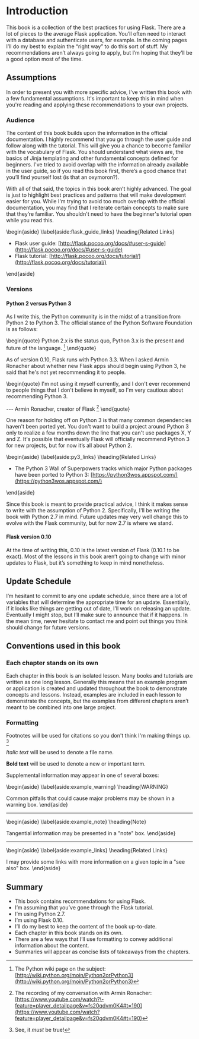 # Introduction

This book is a collection of the best practices for using Flask. There are a lot of pieces to the average Flask application. You’ll often need to interact with a database and authenticate users, for example. In the coming pages I’ll do my best to explain the “right way” to do this sort of stuff. My recommendations aren’t always going to apply, but I’m hoping that they’ll be a good option most of the time.

## Assumptions

In order to present you with more specific advice, I've written this book with a few fundamental assumptions. It's important to keep this in mind when you're reading and applying these recommendations to your own projects.

### Audience

The content of this book builds upon the information in the official documentation. I highly recommend that you go through the user guide and follow along with the tutorial. This will give you a chance to become familiar with the vocabulary of Flask. You should understand what views are, the basics of Jinja templating and other fundamental concepts defined for beginners. I've tried to avoid overlap with the information already available in the user guide, so if you read this book first, there’s a good chance that you’ll find yourself lost (is that an oxymoron?).

With all of that said, the topics in this book aren’t highly advanced. The goal is just to highlight best practices and patterns that will make development easier for you. While I'm trying to avoid too much overlap with the official documentation, you may find that I reiterate certain concepts to make sure that they’re familiar. You shouldn't need to have the beginner's tutorial open while you read this.

\begin{aside}
\label{aside:flask_guide_links}
\heading{Related Links}

- Flask user guide: [http://flask.pocoo.org/docs/#user-s-guide](http://flask.pocoo.org/docs/#user-s-guide)
- Flask tutorial: [http://flask.pocoo.org/docs/tutorial/](http://flask.pocoo.org/docs/tutorial/)

\end{aside}

### Versions

#### Python 2 versus Python 3

As I write this, the Python community is in the midst of a transition from Python 2 to Python 3. The official stance of the Python Software Foundation is as follows:

\begin{quote}
Python 2.x is the status quo, Python 3.x is the present and future of the language. [^psf_2v3]
\end{quote}

As of version 0.10, Flask runs with Python 3.3. When I asked Armin Ronacher about whether new Flask apps should begin using Python 3, he said that he's not yet recommending it to people.

\begin{quote}
I'm not using it myself currently, and I don't ever recommend to people things that I don't believe in myself, so I'm very cautious about recommending Python 3.

--- Armin Ronacher, creator of Flask [^armin_2v3]
\end{quote}

One reason for holding off on Python 3 is that many common dependencies haven't been ported yet. You don't want to build a project around Python 3 only to realize a few months down the line that you can't use packages X, Y and Z. It's possible that eventually Flask will officially recommend Python 3 for new projects, but for now it’s all about Python 2.

\begin{aside}
\label{aside:py3_links}
\heading{Related Links}

- The Python 3 Wall of Superpowers tracks which major Python packages have been ported to Python 3: [https://python3wos.appspot.com/](https://python3wos.appspot.com/) 

\end{aside}

Since this book is meant to provide practical advice, I think it makes sense to write with the assumption of Python 2. Specifically, I'll be writing the book with Python 2.7 in mind. Future updates may very well change this to evolve with the Flask community, but for now 2.7 is where we stand.

#### Flask version 0.10

At the time of writing this, 0.10 is the latest version of Flask (0.10.1 to be exact). Most of the lessons in this book aren’t going to change with minor updates to Flask, but it’s something to keep in mind nonetheless.

## Update Schedule

I’m hesitant to commit to any one update schedule, since there are a lot of variables that will determine the appropriate time for an update. Essentially, if it looks like things are getting out of date, I’ll work on releasing an update. Eventually I might stop, but I’ll make sure to announce that if it happens. In the mean time, never hesitate to contact me and point out things you think should change for future versions.

## Conventions used in this book

### Each chapter stands on its own

Each chapter in this book is an isolated lesson. Many books and tutorials are written as one long lesson. Generally this means that an example program or application is created and updated throughout the book to demonstrate concepts and lessons. Instead, examples are included in each lesson to demonstrate the concepts, but the examples from different chapters aren’t meant to be combined into one large project.

### Formatting

Footnotes will be used for citations so you don't think I'm making things up. [^example_footnote]

_Italic text_ will be used to denote a file name.

**Bold text** will be used to denote a new or important term.

Supplemental information may appear in one of several boxes:

\begin{aside}
\label{aside:example_warning}
\heading{WARNING}

Common pitfalls that could cause major problems may be shown in a warning box.
\end{aside}

---

\begin{aside}
\label{aside:example_note}
\heading{Note}

Tangential information may be presented in a "note" box.
\end{aside}

---

\begin{aside}
\label{aside:example_links}
\heading{Related Links}

I may provide some links with more information on a given topic in a "see also" box.
\end{aside}

## Summary

* This book contains recommendations for using Flask.
* I’m assuming that you’ve gone through the Flask tutorial.
* I’m using Python 2.7.
* I’m using Flask 0.10.
* I’ll do my best to keep the content of the book up-to-date.
* Each chapter in this book stands on its own.
* There are a few ways that I’ll use formatting to convey additional information about the content.
* Summaries will appear as concise lists of takeaways from the chapters.

[^psf_2v3]: The Python wiki page on the subject: [http://wiki.python.org/moin/Python2orPython3](http://wiki.python.org/moin/Python2orPython3)
[^armin_2v3]: The recording of my conversation with Armin Ronacher: [https://www.youtube.com/watch?\-feature=player_detailpage&v=fs20qdvm0K4#t=190](https://www.youtube.com/watch?feature=player_detailpage&v=fs20qdvm0K4#t=190)
[^example_footnote]: See, it _must_ be true!
